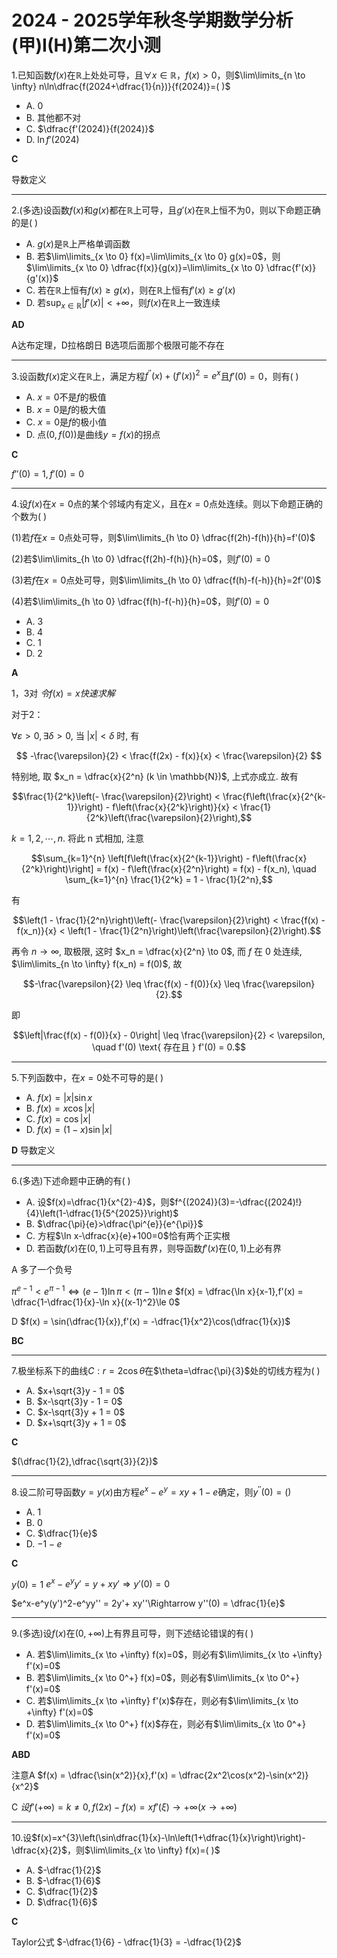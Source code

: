 # 2024 - 2025学年秋冬学期数学分析(甲)I(H)第二次小测


1.已知函数$f(x)$在$\mathbb{R}$上处处可导，且$\forall x \in \mathbb{R}$，$f(x)>0$，则$\lim\limits_{n \to \infty} n\ln\dfrac{f(2024+\dfrac{1}{n})}{f(2024)}=( )$

- A. 0
- B. 其他都不对
- C. $\dfrac{f'(2024)}{f(2024)}$
- D. $\ln f'(2024)$

**C** 

导数定义

---

2.(多选)设函数$f(x)$和$g(x)$都在$\mathbb{R}$上可导，且$g'(x)$在$\mathbb{R}$上恒不为0，则以下命题正确的是( )

- A. $g(x)$是$\mathbb{R}$上严格单调函数
- B. 若$\lim\limits_{x \to 0} f(x)=\lim\limits_{x \to 0} g(x)=0$，则$\lim\limits_{x \to 0} \dfrac{f(x)}{g(x)}=\lim\limits_{x \to 0} \dfrac{f'(x)}{g'(x)}$
- C. 若在$\mathbb{R}$上恒有$f(x) \geq g(x)$，则在$\mathbb{R}$上恒有$f'(x) \geq g'(x)$
- D. 若$\sup_{x \in \mathbb{R}}|f'(x)|<+\infty$，则$f(x)$在$\mathbb{R}$上一致连续

**AD**

A达布定理，D拉格朗日
B选项后面那个极限可能不存在

---

3.设函数$f(x)$定义在$\mathbb{R}$上，满足方程$f^{\prime \prime}(x)+(f'(x))^{2}=e^{x}$且$f'(0)=0$，则有( )

- A. $x = 0$不是$f$的极值
- B. $x = 0$是$f$的极大值
- C. $x = 0$是$f$的极小值
- D. 点$(0, f(0))$是曲线$y = f(x)$的拐点

**C**  

$f''(0) = 1,f'(0) = 0$

---

4.设$f(x)$在$x = 0$点的某个邻域内有定义，且在$x = 0$点处连续。则以下命题正确的个数为( )

(1)若$f$在$x = 0$点处可导，则$\lim\limits_{h \to 0} \dfrac{f(2h)-f(h)}{h}=f'(0)$

(2)若$\lim\limits_{h \to 0} \dfrac{f(2h)-f(h)}{h}=0$，则$f'(0)=0$

(3)若$f$在$x = 0$点处可导，则$\lim\limits_{h \to 0} \dfrac{f(h)-f(-h)}{h}=2f'(0)$

(4)若$\lim\limits_{h \to 0} \dfrac{f(h)-f(-h)}{h}=0$，则$f'(0)=0$

- A. 3
- B. 4
- C. 1
- D. 2

**A** 

1，3对 $令f(x) = x快速求解$

对于2：

 $\forall \varepsilon>0, \exists\delta > 0$, 当 $|x| < \delta$ 时, 有

$$
-\frac{\varepsilon}{2} < \frac{f(2x) - f(x)}{x} < \frac{\varepsilon}{2}
$$

特别地, 取 $x_n = \dfrac{x}{2^n} (k \in \mathbb{N})$, 上式亦成立. 故有

$$\frac{1}{2^k}\left(- \frac{\varepsilon}{2}\right) < \frac{f\left(\frac{x}{2^{k-1}}\right) - f\left(\frac{x}{2^k}\right)}{x} < \frac{1}{2^k}\left(\frac{\varepsilon}{2}\right),$$

$k=1,2,\cdots,n$. 将此 n 式相加, 注意

$$\sum_{k=1}^{n} \left[f\left(\frac{x}{2^{k-1}}\right) - f\left(\frac{x}{2^k}\right)\right] = f(x) - f\left(\frac{x}{2^n}\right) = f(x) - f(x_n), \quad \sum_{k=1}^{n} \frac{1}{2^k} = 1 - \frac{1}{2^n},$$

有

$$\left(1 - \frac{1}{2^n}\right)\left(- \frac{\varepsilon}{2}\right) < \frac{f(x) - f(x_n)}{x} < \left(1 - \frac{1}{2^n}\right)\left(\frac{\varepsilon}{2}\right).$$

再令 $n \to \infty$, 取极限, 这时 $x_n = \dfrac{x}{2^n} \to 0$, 而 $f$ 在 $0$ 处连续, $\lim\limits_{n \to \infty} f(x_n) = f(0)$, 故

$$-\frac{\varepsilon}{2} \leq \frac{f(x) - f(0)}{x} \leq \frac{\varepsilon}{2}.$$

即

$$\left|\frac{f(x) - f(0)}{x} - 0\right| \leq \frac{\varepsilon}{2} < \varepsilon, \quad f'(0) \text{ 存在且 } f'(0) = 0.$$



---

5.下列函数中，在$x = 0$处不可导的是( )

- A. $f(x)=|x| \sin x$
- B. $f(x)=x \cos |x|$
- C. $f(x)=\cos |x|$
- D. $f(x)=(1 - x) \sin |x|$

**D** 导数定义

---

6.(多选)下述命题中正确的有( )

- A. 设$f(x)=\dfrac{1}{x^{2}-4}$，则$f^{(2024)}(3)=-\dfrac{(2024)!}{4}\left(1-\dfrac{1}{5^{2025}}\right)$ 
- B. $\dfrac{\pi}{e}>\dfrac{\pi^{e}}{e^{\pi}}$
- C. 方程$\ln x-\dfrac{x}{e}+100=0$恰有两个正实根
- D. 若函数$f(x)$在$(0,1)$上可导且有界，则导函数$f'(x)$在$(0,1)$上必有界

A 多了一个负号

$\pi^{e-1}<e^{\pi-1}\iff(e-1)\ln\pi<(\pi-1)\ln e$
$f(x) = \dfrac{\ln x}{x-1},f'(x) = \dfrac{1-\dfrac{1}{x}-\ln x}{(x-1)^2}\le 0$

D $f(x) = \sin(\dfrac{1}{x}),f'(x) = -\dfrac{1}{x^2}\cos(\dfrac{1}{x})$

**BC**

---

7.极坐标系下的曲线$C: r = 2\cos\theta$在$\theta=\dfrac{\pi}{3}$处的切线方程为( )

- A. $x+\sqrt{3}y - 1 = 0$
- B. $x-\sqrt{3}y - 1 = 0$
- C. $x-\sqrt{3}y + 1 = 0$
- D. $x+\sqrt{3}y + 1 = 0$

**C**

$(\dfrac{1}{2},\dfrac{\sqrt{3}}{2})$

---

8.设二阶可导函数$y = y(x)$由方程$e^{x}-e^{y}=xy + 1 - e$确定，则$y^{\prime \prime}(0)=( )$

- A. 1
- B. 0
- C. $\dfrac{1}{e}$
- D. $-1 - e$

**C**

$y(0) = 1$
$e^x-e^yy' = y+xy'\Rightarrow y'(0) = 0$

$e^x-e^y(y')^2-e^yy'' = 2y'+ xy''\Rightarrow y''(0) = \dfrac{1}{e}$ 

---

9.(多选)设$f(x)$在$(0,+\infty)$上有界且可导，则下述结论错误的有( )

- A. 若$\lim\limits_{x \to +\infty} f(x)=0$，则必有$\lim\limits_{x \to +\infty} f'(x)=0$
- B. 若$\lim\limits_{x \to 0^+} f(x)=0$，则必有$\lim\limits_{x \to 0^+} f'(x)=0$
- C. 若$\lim\limits_{x \to +\infty} f'(x)$存在，则必有$\lim\limits_{x \to +\infty} f'(x)=0$
- D. 若$\lim\limits_{x \to 0^+} f(x)$存在，则必有$\lim\limits_{x \to 0^+} f'(x)=0$

**ABD**    

注意A $f(x) = \dfrac{\sin(x^2)}{x},f'(x) = \dfrac{2x^2\cos(x^2)-\sin(x^2)}{x^2}$

C $设f'(+\infty) = k\neq 0, f(2x)-f(x) = xf'(\xi)\to+\infty(x\to+\infty)$

---

10.设$f(x)=x^{3}\left(\sin\dfrac{1}{x}-\ln\left(1+\dfrac{1}{x}\right)\right)-\dfrac{x}{2}$，则$\lim\limits_{x \to \infty} f(x)=( )$

- A. $-\dfrac{1}{2}$
- B. $-\dfrac{1}{6}$
- C. $\dfrac{1}{2}$
- D. $\dfrac{1}{6}$

**C**   

Taylor公式 $-\dfrac{1}{6} - \dfrac{1}{3} = -\dfrac{1}{2}$  